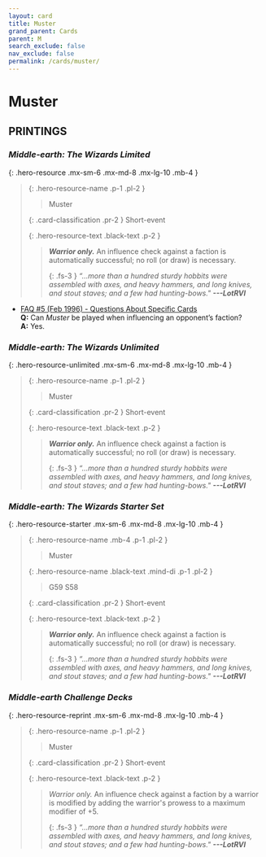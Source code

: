 ```yaml
---
layout: card
title: Muster
grand_parent: Cards
parent: M
search_exclude: false
nav_exclude: false
permalink: /cards/muster/
---
```


# Muster


## PRINTINGS


### _Middle-earth: The Wizards Limited_

{: .hero-resource .mx-sm-6 .mx-md-8 .mx-lg-10 .mb-4 }
> {: .hero-resource-name .p-1 .pl-2 }
> > <div class="card-mp"></div>
> > <div class="card-name">Muster</div>
>
> {: .card-classification .pr-2 }
> Short-event
>
> {: .hero-resource-text .black-text .p-2 }
> > _**Warrior only.**_ An influence check against a faction is automatically successful; no roll (or draw) is necessary. 
> > 
> > {: .fs-3 } 
> > _“...more than a hundred sturdy hobbits were assembled with axes, and heavy hammers, and long knives, and stout staves; and a few had hunting-bows."_ ***---&#65279;LotRVI*** 
> 

 - [FAQ #5 (Feb 1996) - Questions About Specific Cards](/original/rulings/faq-5/#questions-about-specific-cards)<br>**Q:** Can _Muster_ be played when influencing an opponent’s faction?<br>**A:** Yes.

### _Middle-earth: The Wizards Unlimited_

{: .hero-resource-unlimited .mx-sm-6 .mx-md-8 .mx-lg-10 .mb-4 }
> {: .hero-resource-name .p-1 .pl-2 }
> > <div class="card-mp"></div>
> > <div class="card-name">Muster</div>
>
> {: .card-classification .pr-2 }
> Short-event
>
> {: .hero-resource-text .black-text .p-2 }
> > _**Warrior only.**_ An influence check against a faction is automatically successful; no roll (or draw) is necessary. 
> > 
> > {: .fs-3 } 
> > _“...more than a hundred sturdy hobbits were assembled with axes, and heavy hammers, and long knives, and stout staves; and a few had hunting-bows."_ ***---&#65279;LotRVI*** 
> 

### _Middle-earth: The Wizards Starter Set_

{: .hero-resource-starter .mx-sm-6 .mx-md-8 .mx-lg-10 .mb-4 }
> {: .hero-resource-name .mb-4 .p-1 .pl-2 }
> > <div class="card-mp"></div>
> > <div class="card-name">Muster</div>
>
> {: .hero-resource-name .black-text .mind-di .p-1 .pl-2 }
> > <span class="red-text">G59 S58</span>
>
> {: .card-classification .pr-2 }
> Short-event
>
> {: .hero-resource-text .black-text .p-2 }
> > _**Warrior only.**_ An influence check against a faction is automatically successful; no roll (or draw) is necessary. 
> > 
> > {: .fs-3 } 
> > _“...more than a hundred sturdy hobbits were assembled with axes, and heavy hammers, and long knives, and stout staves; and a few had hunting-bows."_ ***---&#65279;LotRVI*** 
> 

### _Middle-earth Challenge Decks_

{: .hero-resource-reprint .mx-sm-6 .mx-md-8 .mx-lg-10 .mb-4 }
> {: .hero-resource-name .p-1 .pl-2 }
> > <div class="card-mp"></div>
> > <div class="card-name">Muster</div>
>
> {: .card-classification .pr-2 }
> Short-event
>
> {: .hero-resource-text .black-text .p-2 }
> > _Warrior only._ An influence check against a faction by a warrior is modified by adding the warrior's prowess to a maximum modifier of +5. 
> > 
> > {: .fs-3 } 
> > _“...more than a hundred sturdy hobbits were assembled with axes, and heavy hammers, and long knives, and stout staves; and a few had hunting-bows."_ ***---&#65279;LotRVI*** 
> 
